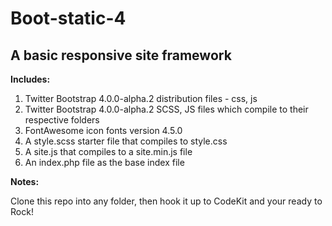 Boot-static-4
====

A basic responsive site framework
----------------------

**Includes:**

1. Twitter Bootstrap 4.0.0-alpha.2 distribution files - css, js
2. Twitter Bootstrap 4.0.0-alpha.2 SCSS, JS files which compile to their respective folders
3. FontAwesome icon fonts version 4.5.0
4. A style.scss starter file that compiles to style.css
5. A site.js that compiles to a site.min.js file
6. An index.php file as the base index file

**Notes:** 

Clone this repo into any folder, then hook it up to CodeKit and your ready to Rock!
